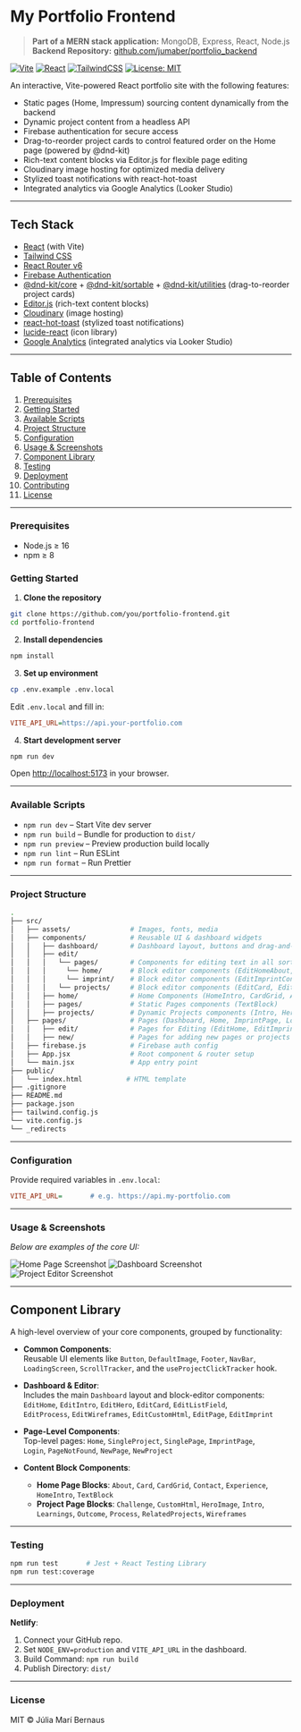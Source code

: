 # My Portfolio Frontend
> **Part of a MERN stack application:** MongoDB, Express, React, Node.js
> **Backend Repository:** [github.com/jumaber/portfolio\_backend](https://github.com/jumaber/portfolio_backend)


[![Vite](https://img.shields.io/badge/bundler-vite-blue)]() [![React](https://img.shields.io/badge/framework-react-61dafb)]() [![TailwindCSS](https://img.shields.io/badge/style-tailwindcss-38b2ac)]() [![License: MIT](https://img.shields.io/badge/license-MIT-green)]()

An interactive, Vite-powered React portfolio site with the following features:

* Static pages (Home, Impressum) sourcing content dynamically from the backend
* Dynamic project content from a headless API 
* Firebase authentication for secure access
* Drag-to-reorder project cards to control featured order on the Home page (powered by @dnd-kit)
* Rich-text content blocks via Editor.js for flexible page editing
* Cloudinary image hosting for optimized media delivery
* Stylized toast notifications with react-hot-toast
* Integrated analytics via Google Analytics (Looker Studio)



---

## Tech Stack

* [React](https://reactjs.org/) (with Vite)
* [Tailwind CSS](https://tailwindcss.com/)
* [React Router v6](https://reactrouter.com/)
* [Firebase Authentication](https://firebase.google.com/docs/auth)
* [@dnd-kit/core](https://github.com/clauderic/dnd-kit) +
  [@dnd-kit/sortable](https://github.com/clauderic/dnd-kit/tree/main/packages/sortable) +
  [@dnd-kit/utilities](https://github.com/clauderic/dnd-kit/tree/main/packages/utilities) (drag-to-reorder project cards)
* [Editor.js](https://editorjs.io/) (rich-text content blocks)
* [Cloudinary](https://cloudinary.com/) (image hosting)
* [react-hot-toast](https://github.com/timolins/react-hot-toast) (stylized toast notifications)
* [lucide-react](https://lucide.dev/) (icon library)
* [Google Analytics](https://lookerstudio.google.com/) (integrated analytics via Looker Studio)

---

## Table of Contents

1. [Prerequisites](#prerequisites)
2. [Getting Started](#getting-started)
3. [Available Scripts](#available-scripts)
4. [Project Structure](#project-structure)
5. [Configuration](#configuration)
6. [Usage & Screenshots](#usage--screenshots)
7. [Component Library](#component-library)
8. [Testing](#testing)
9. [Deployment](#deployment)
10. [Contributing](#contributing)
11. [License](#license)

---

### Prerequisites

* Node.js ≥ 16
* npm ≥ 8

### Getting Started

1. **Clone the repository**

```bash
git clone https://github.com/you/portfolio-frontend.git
cd portfolio-frontend
```

2. **Install dependencies**

```bash
npm install
```

3. **Set up environment**

```bash
cp .env.example .env.local
```

Edit `.env.local` and fill in:

```ini
VITE_API_URL=https://api.your-portfolio.com
```

4. **Start development server**

```bash
npm run dev
```

Open [http://localhost:5173](http://localhost:5173) in your browser.

---

### Available Scripts

* `npm run dev` – Start Vite dev server
* `npm run build` – Bundle for production to `dist/`
* `npm run preview` – Preview production build locally
* `npm run lint` – Run ESLint
* `npm run format` – Run Prettier

---

### Project Structure

```bash
.
├── src/
│   ├── assets/               # Images, fonts, media
│   ├── components/           # Reusable UI & dashboard widgets
│   │   ├── dashboard/        # Dashboard layout, buttons and drag‑and‑drop editor
│   │   ├── edit/ 
│   │   │   └── pages/        # Components for editing text in all sorts of pages/projects
│   │   │     └── home/       # Block editor components (EditHomeAbout, EditHomeContact, etc.)
│   │   │     └── imprint/    # Block editor components (EditImprintContent)
│   │   │   └── projects/     # Block editor components (EditCard, EditHero, EditListField, etc.)
│   │   ├── home/             # Home Components (HomeIntro, CardGrid, About, etc.)
│   │   ├── pages/            # Static Pages components (TextBlock)
│   │   ├── projects/         # Dynamic Projects components (Intro, Hero, Challenge, etc.)
│   ├── pages/                # Pages (Dashboard, Home, ImprintPage, Login, SingleProject, etc.)
│   │   ├── edit/             # Pages for Editing (EditHome, EditImprint, EditPage, etc.)
│   │   ├── new/              # Pages for adding new pages or projects (NewPage, NewProject)
│   ├── firebase.js           # Firebase auth config
│   ├── App.jsx               # Root component & router setup
│   └── main.jsx              # App entry point
├── public/
│   └── index.html           # HTML template
├── .gitignore
├── README.md
├── package.json
├── tailwind.config.js
└── vite.config.js
└── _redirects

```

---

### Configuration

Provide required variables in `.env.local`:

```ini
VITE_API_URL=       # e.g. https://api.my-portfolio.com
```

---

### Usage & Screenshots

*Below are examples of the core UI:*

![Home Page Screenshot](https://res.cloudinary.com/jumaber/image/upload/v1752243902/Screenshot_2025-07-11_at_16.16.33_2_pzf5te.png)
![Dashboard Screenshot](https://res.cloudinary.com/jumaber/image/upload/v1752243902/Screenshot_2025-07-11_at_16.17.06_2_chyhop.png)
![Project Editor Screenshot](https://res.cloudinary.com/jumaber/image/upload/v1752243902/Screenshot_2025-07-11_at_16.19.22_2_phwmn1.png)


---

## Component Library

A high-level overview of your core components, grouped by functionality:

- **Common Components**:  
  Reusable UI elements like `Button`, `DefaultImage`, `Footer`, `NavBar`, `LoadingScreen`, `ScrollTracker`, and the `useProjectClickTracker` hook.

- **Dashboard & Editor**:  
  Includes the main `Dashboard` layout and block-editor components:
  `EditHome`, `EditIntro`, `EditHero`, `EditCard`, `EditListField`,  
  `EditProcess`, `EditWireframes`, `EditCustomHtml`, `EditPage`, `EditImprint`

- **Page-Level Components**:  
  Top-level pages: `Home`, `SingleProject`, `SinglePage`, `ImprintPage`,  
  `Login`, `PageNotFound`, `NewPage`, `NewProject`

- **Content Block Components**:  
  - **Home Page Blocks**: `About`, `Card`, `CardGrid`, `Contact`, `Experience`, `HomeIntro`, `TextBlock`  
  - **Project Page Blocks**: `Challenge`, `CustomHtml`, `HeroImage`, `Intro`, `Learnings`, `Outcome`, `Process`, `RelatedProjects`, `Wireframes`

---

### Testing

```bash
npm run test       # Jest + React Testing Library
npm run test:coverage
```

---

### Deployment

**Netlify**:

1. Connect your GitHub repo.
2. Set `NODE_ENV=production` and `VITE_API_URL` in the dashboard.
3. Build Command: `npm run build`
4. Publish Directory: `dist/`

---

### License

MIT © Júlia Marí Bernaus
